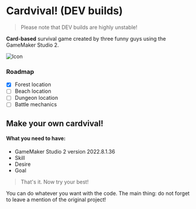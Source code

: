 # Cardvival! (DEV builds)
> Please note that DEV builds are highly unstable!

**Сard-based** survival game created by three funny guys using the GameMaker Studio 2.

![Icon](https://github.com/natsvnxkaze/cardvival/blob/7eaa4cd165055e9dfbeb96bbfb101ba13efc2b32/icon.png)

### Roadmap
- [x] Forest location
- [ ] Beach location
- [ ] Dungeon location
- [ ] Battle mechanics

## Make your own cardvival!
#### What you need to have:
- GameMaker Studio 2 version 2022.8.1.36
- Skill
- Desire
- Goal
> That's it. Now try your best!

You can do whatever you want with the code. The main thing: do not forget to leave a mention of the original project!
